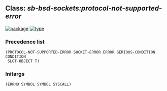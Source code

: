 ## Class: ***sb-bsd-sockets:protocol-not-supported-error***
[![package](https://img.shields.io/badge/Package-SB--BSD--SOCKETS-5f9ea0.svg?style=social&colorA=999999)](../) [![type](https://img.shields.io/badge/Type-Class-5f9ea0.svg?style=social&colorA=999999)](../#class) 
### Precedence list
```
(PROTOCOL-NOT-SUPPORTED-ERROR SOCKET-ERROR ERROR SERIOUS-CONDITION CONDITION
 SLOT-OBJECT T)
```
### Initargs
```
(ERRNO SYMBOL SYMBOL SYSCALL)
```
